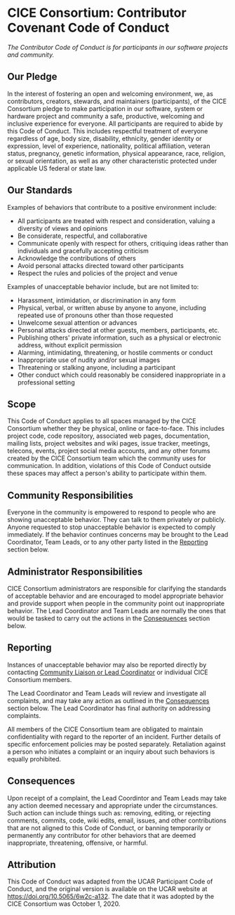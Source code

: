 # CICE Consortium: Contributor Covenant Code of Conduct
_The Contributor Code of Conduct is for participants in our software projects and community._

## Our Pledge
In the interest of fostering an open and welcoming environment,
we, as contributors, creators, stewards, and maintainers (participants), of the CICE Consortium
pledge to make participation in our software, system or hardware project and community a safe, productive, 
welcoming and inclusive experience for everyone.
All participants are required to abide by this Code of Conduct.
This includes respectful treatment of everyone regardless of age, body size, disability, ethnicity, gender identity or expression,
level of experience, nationality, political affiliation, veteran status, pregnancy, genetic information, physical appearance, 
race, religion, or sexual orientation, as well as any other characteristic protected under applicable US federal or state law.

## Our Standards
Examples of behaviors that contribute to a positive environment include:

* All participants are treated with respect and consideration, valuing a diversity of views and opinions
* Be considerate, respectful, and collaborative
* Communicate openly with respect for others, critiquing ideas rather than individuals and gracefully accepting criticism
* Acknowledge the contributions of others
* Avoid personal attacks directed toward other participants
* Respect the rules and policies of the project and venue

Examples of unacceptable behavior include, but are not limited to:

* Harassment, intimidation, or discrimination in any form
* Physical, verbal, or written abuse by anyone to anyone, including repeated use of pronouns other than those requested
* Unwelcome sexual attention or advances
* Personal attacks directed at other guests, members, participants, etc.
* Publishing others' private information, such as a physical or electronic address, without explicit permission
* Alarming, intimidating, threatening, or hostile comments or conduct
* Inappropriate use of nudity and/or sexual images 
* Threatening or stalking anyone, including a participant
* Other conduct which could reasonably be considered inappropriate in a professional setting

## Scope
This Code of Conduct applies to all spaces managed by the CICE Consortium whether they be physical, online or face-to-face.
This includes project code, code repository, associated web pages, documentation, mailing lists, project websites and wiki pages, issue tracker, meetings, telecons, events, project social media accounts, and any other forums created by the CICE Consortium team which the community uses for communication.
In addition, violations of this Code of Conduct outside these spaces may affect a person's ability to participate within them.

## Community Responsibilities
Everyone in the community is empowered to respond to people who are showing unacceptable behavior.
They can talk to them privately or publicly.
Anyone requested to stop unacceptable behavior is expected to comply immediately.
If the behavior continues concerns may be brought to the Lead Coordinator, Team Leads, or to any other party listed in the [Reporting](#reporting) section below.

## Administrator Responsibilities
CICE Consortium administrators are responsible for clarifying the standards of acceptable behavior and are encouraged to model appropriate behavior and provide support when people in the community point out inappropriate behavior.
The Lead Coordinator and Team Leads are normally the ones that would be tasked to carry out the actions in the [Consequences](#consequences) section below.

## Reporting
Instances of unacceptable behavior may also be reported directly by contacting 
[Community Liaison or Lead Coordinator](https://github.com/CICE-Consortium/About-Us/wiki/Contacting-the-Consortium)
or individual CICE Consortium members.

The Lead Coordinator and Team Leads will review and investigate all complaints,
and may take any action as outlined in the [Consequences](#consequences) section below.
The Lead Coordinator has final authority on addressing complaints.

All members of the CICE Consortium team are obligated to maintain confidentiality with regard to the
reporter of an incident. Further details of specific enforcement policies may be posted separately.
Retaliation against a person who initiates a complaint or an inquiry about such behaviors is equally
prohibited.

## Consequences
Upon receipt of a complaint, the Lead Coordintor and Team Leads may take any action deemed necessary and appropriate under the circumstances.
Such action can include things such as: removing, editing, or rejecting comments, commits, code, wiki edits, email, issues, and other contributions that are not aligned to this Code of Conduct, or banning temporarily or permanently any contributor for other behaviors that are deemed inappropriate, threatening, offensive, or harmful.

## Attribution
This Code of Conduct was adapted from the UCAR Participant Code of Conduct, and the original version 
is available on the UCAR website at https://doi.org/10.5065/6w2c-a132.
The date that it was adopted by the CICE Consortium was October 1, 2020.



